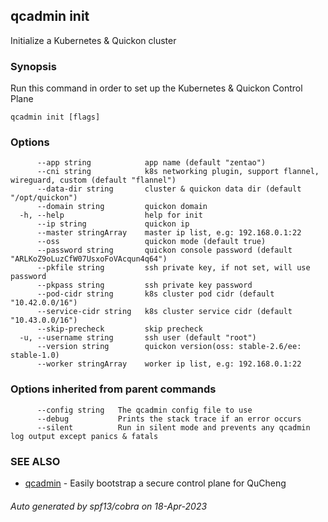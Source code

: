 ## qcadmin init

Initialize a Kubernetes & Quickon cluster

### Synopsis

Run this command in order to set up the Kubernetes & Quickon Control Plane

```
qcadmin init [flags]
```

### Options

```
      --app string            app name (default "zentao")
      --cni string            k8s networking plugin, support flannel, wireguard, custom (default "flannel")
      --data-dir string       cluster & quickon data dir (default "/opt/quickon")
      --domain string         quickon domain
  -h, --help                  help for init
      --ip string             quickon ip
      --master stringArray    master ip list, e.g: 192.168.0.1:22
      --oss                   quickon mode (default true)
      --password string       quickon console password (default "ARLKoZ9oLuzCfW07UsxoFoVAcqun4q64")
      --pkfile string         ssh private key, if not set, will use password
      --pkpass string         ssh private key password
      --pod-cidr string       k8s cluster pod cidr (default "10.42.0.0/16")
      --service-cidr string   k8s cluster service cidr (default "10.43.0.0/16")
      --skip-precheck         skip precheck
  -u, --username string       ssh user (default "root")
      --version string        quickon version(oss: stable-2.6/ee: stable-1.0)
      --worker stringArray    worker ip list, e.g: 192.168.0.1:22
```

### Options inherited from parent commands

```
      --config string   The qcadmin config file to use
      --debug           Prints the stack trace if an error occurs
      --silent          Run in silent mode and prevents any qcadmin log output except panics & fatals
```

### SEE ALSO

* [qcadmin](qcadmin.md)	 - Easily bootstrap a secure control plane for QuCheng

###### Auto generated by spf13/cobra on 18-Apr-2023
